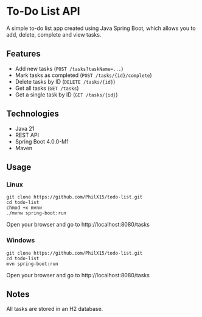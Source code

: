 # To-Do List API
A simple to-do list app created using Java Spring Boot, which allows you to add, delete, complete and view tasks.

## Features
- Add new tasks (`POST /tasks?taskName=...`)
- Mark tasks as completed (`POST /tasks/{id}/complete`)
- Delete tasks by ID (`DELETE /tasks/{id}`)
- Get all tasks (`GET /tasks`)
- Get a single task by ID (`GET /tasks/{id}`)

## Technologies
- Java 21
- REST API
- Spring Boot 4.0.0-M1
- Maven

## Usage
### Linux
```
git clone https://github.com/PhilX15/todo-list.git
cd todo-list
chmod +x mvnw
./mvnw spring-boot:run
```
Open your browser and go to http://localhost:8080/tasks
### Windows
```
git clone https://github.com/PhilX15/todo-list.git
cd todo-list
mvn spring-boot:run
```
Open your browser and go to http://localhost:8080/tasks

## Notes
All tasks are stored in an H2 database.
